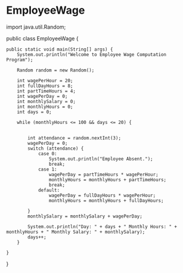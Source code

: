 # EmployeeWage
import java.util.Random;

public class EmployeeWage {

    public static void main(String[] args) {
        System.out.println("Welcome to Employee Wage Computation Program");

        Random random = new Random();

        int wagePerHour = 20;
        int fullDayHours = 8;
        int partTimeHours = 4;
        int wagePerDay = 0;
        int monthlySalary = 0;
        int monthlyHours = 0;
        int days = 0;

        while (monthlyHours <= 100 && days <= 20) {


            int attendance = random.nextInt(3);
            wagePerDay = 0;
            switch (attendance) {
                case 0:
                    System.out.println("Employee Absent.");
                    break;
                case 1:
                    wagePerDay = partTimeHours * wagePerHour;
                    monthlyHours = monthlyHours + partTimeHours;
                    break;
                default:
                    wagePerDay = fullDayHours * wagePerHour;
                    monthlyHours = monthlyHours + fullDayHours;

            }
            monthlySalary = monthlySalary + wagePerDay;

            System.out.println("Day: " + days + " Monthly Hours: " + monthlyHours + " Monthly Salary: " + monthlySalary);
            days++;
        }

    }
}
